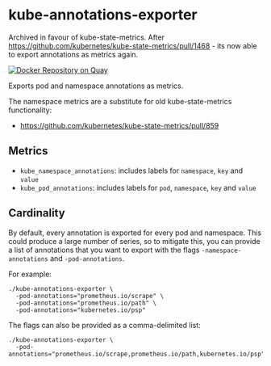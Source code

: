 # kube-annotations-exporter

Archived in favour of kube-state-metrics. After
https://github.com/kubernetes/kube-state-metrics/pull/1468 - its now able to
export annotations as metrics again.

[![Docker Repository on Quay](https://quay.io/repository/utilitywarehouse/kube-annotations-exporter/status "Docker Repository on Quay")](https://quay.io/repository/utilitywarehouse/kube-annotations-exporter)

Exports pod and namespace annotations as metrics.

The namespace metrics are a substitute for old kube-state-metrics functionality:
- https://github.com/kubernetes/kube-state-metrics/pull/859

## Metrics

- `kube_namespace_annotations`: includes labels for `namespace`, `key` and `value`
- `kube_pod_annotations`: includes labels for `pod`, `namespace`, `key` and `value`

## Cardinality

By default, every annotation is exported for every pod and namespace. This
could produce a large number of series, so to mitigate this, you can provide a list
of annotations that you want to export with the flags `-namespace-annotations`
and `-pod-annotations`.

For example:
```
./kube-annotations-exporter \
  -pod-annotations="prometheus.io/scrape" \
  -pod-annotations="prometheus.io/path" \
  -pod-annotations="kubernetes.io/psp"
```

The flags can also be provided as a comma-delimited list:
```
./kube-annotations-exporter \
  -pod-annotations="prometheus.io/scrape,prometheus.io/path,kubernetes.io/psp"
```

